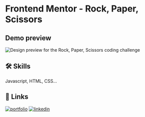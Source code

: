 # Frontend Mentor - Rock, Paper, Scissors

## Demo preview

![Design preview for the Rock, Paper, Scissors coding challenge](https://media1.giphy.com/media/d3uT1iznrr3svvhKlK/giphy.gif?cid=790b7611cf9e938adffffec586e17da8f3cb48b52f4102e6&rid=giphy.gif&ct=g)

## 🛠 Skills
Javascript, HTML, CSS...


## 🔗 Links
[![portfolio](https://img.shields.io/badge/my_portfolio-000?style=for-the-badge&logo=ko-fi&logoColor=white)](http://sey-off.eu/)
[![linkedin](https://img.shields.io/badge/linkedin-0A66C2?style=for-the-badge&logo=linkedin&logoColor=white)](https://www.linkedin.com/in/antoine-chevalier-54b372223/)
